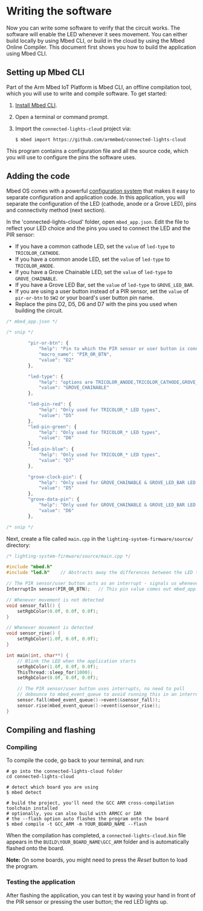 # Writing the software

Now you can write some software to verify that the circuit works. The software will enable the LED whenever it sees movement. You can either build locally by using Mbed CLI, or build in the cloud by using the Mbed Online Compiler. This document first shows you how to build the application using Mbed CLI.

## Setting up Mbed CLI

Part of the Arm Mbed IoT Platform is Mbed CLI, an offline compilation tool, which you will use to write and compile software. To get started:

1. [Install Mbed CLI](https://github.com/armmbed/mbed-cli#installation).
1. Open a terminal or command prompt.
1. Import the `connected-lights-cloud` project via:

    ```
    $ mbed import https://github.com/armmbed/connected-lights-cloud
    ```

This program contains a configuration file and all the source code, which you will use to configure the pins the software uses.

## Adding the code

Mbed OS comes with a powerful [configuration system](https://docs.mbed.com/docs/mbedmicro-api/en/latest/api/md_docs_config_system.html) that makes it easy to separate configuration and application code. In this application, you will separate the configuration of the LED (cathode, anode or a Grove LED), pins and connectivity method (next section).

In the 'connected-lights-cloud' folder, open `mbed_app.json`. Edit the file to reflect your LED choice and the pins you used to connect the LED and the PIR sensor:

* If you have a common cathode LED, set the `value` of `led-type` to `TRICOLOR_CATHODE`.
* If you have a common anode LED, set the `value` of `led-type` to `TRICOLOR_ANODE`.
* If you have a Grove Chainable LED, set the `value` of `led-type` to `GROVE_CHAINABLE`.
* If you have a Grove LED Bar, set the `value` of `led-type` to `GROVE_LED_BAR`.
* If you are using a user button instead of a PIR sensor, set the `value` of `pir-or-btn` to `SW2` or your board's user button pin name.
* Replace the pins D2, D5, D6 and D7 with the pins you used when building the circuit.

```js
/* mbed_app.json */

/* snip */

        "pir-or-btn": {
            "help": "Pin to which the PIR sensor or user button is connected",
            "macro_name": "PIR_OR_BTN",
            "value": "D2"
        },

        "led-type": {
            "help": "options are TRICOLOR_ANODE,TRICOLOR_CATHODE,GROVE_CHAINABLE,GROVE_LED_BAR",
            "value": "GROVE_CHAINABLE"
        },

        "led-pin-red": {
            "help": "Only used for TRICOLOR_* LED types",
            "value": "D5"
        },
        "led-pin-green": {
            "help": "Only used for TRICOLOR_* LED types",
            "value": "D6"
        },
        "led-pin-blue": {
            "help": "Only used for TRICOLOR_* LED types",
            "value": "D7"
        },

        "grove-clock-pin": {
            "help": "Only used for GROVE_CHAINABLE & GROVE_LED_BAR LED types",
            "value": "D5"
        },
        "grove-data-pin": {
            "help": "Only used for GROVE_CHAINABLE & GROVE_LED_BAR LED types",
            "value": "D6"
        },

/* snip */
```

Next, create a file called `main.cpp` in the `lighting-system-firmware/source/` directory:

```cpp
/* lighting-system-firmware/source/main.cpp */

#include "mbed.h"
#include "led.h"    // Abstracts away the differences between the LED types

// The PIR sensor/user button acts as an interrupt - signals us whenever it goes high (or low)
InterruptIn sensor(PIR_OR_BTN);   // This pin value comes out mbed_app.json

// Whenever movement is not detected
void sensor_fall() {
    setRgbColor(0.0f, 0.0f, 0.0f);
}

// Whenever movement is detected
void sensor_rise() {
    setRgbColor(1.0f, 0.0f, 0.0f);
}

int main(int, char**) {
    // Blink the LED when the application starts
    setRgbColor(1.0f, 0.0f, 0.0f);
    ThisThread::sleep_for(1000);
    setRgbColor(0.0f, 0.0f, 0.0f);

    // The PIR sensor/user button uses interrupts, no need to poll
    // debounce to mbed_event_queue to avoid running this in an interrupt service routine
    sensor.fall(mbed_event_queue()->event(&sensor_fall));
    sensor.rise(mbed_event_queue()->event(&sensor_rise));
}
```

## Compiling and flashing

### Compiling

To compile the code, go back to your terminal, and run:

```
# go into the connected-lights-cloud folder
cd connected-lights-cloud

# detect which board you are using
$ mbed detect

# build the project, you'll need the GCC ARM cross-compilation toolchain installed
# optionally, you can also build with ARMCC or IAR
# the --flash option auto flashes the program onto the board
$ mbed compile -t GCC_ARM -m YOUR_BOARD_NAME --flash
```

When the compilation has completed, a `connected-lights-cloud.bin` file appears in the `BUILD\YOUR_BOARD_NAME\GCC_ARM` folder and is automatically flashed onto the board.

<span class="notes">**Note:** On some boards, you might need to press the *Reset* button to load the program.</span>

### Testing the application

After flashing the application, you can test it by waving your hand in front of the PIR sensor or pressing the user button; the red LED lights up.
